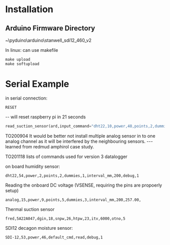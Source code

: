 # Installation
## Arduino Firmware Directory
~\pyduino\arduino\stanwell_sdi12_460_v2

In linux: can use makefile
```
make upload
make softupload
```


# Serial Example
in serial connection:

```
RESET
```
-- will reset raspberry pi in 21 seconds




```python
read_suction_sensor(ard,input_command="dht22,10,power,48,points,2,dummies,1,interval_mm,200,debug,1",names_address={'humidity':11,'temp_air':10},delimiter=',')
```


TO200904 It would be better not install multiple analog sensor in to one analog channel as it will be interfered by the neighbouring sensors. --- learned from redmud amphirol case study.


TO201118 lists of commands used for version 3 datalogger

on board humidity sensor:

```
dht22,54,power,2,points,2,dummies,1,interval_mm,200,debug,1
```


Reading the onboard DC voltage (VSENSE, requiring the pins are propoerly setup)
```
analog,15,power,9,points,5,dummies,3,interval_mm,200,257.00,
```


Thermal suction sensor
```
fred,5A22A047,dgin,18,snpw,26,htpw,23,itv,6000,otno,5
```

SDI12 decagon moisture sensor:

```
SDI-12,53,power,46,default_cmd,read,debug,1
```




